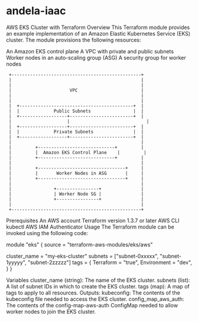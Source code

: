 # andela-iaac

AWS EKS Cluster with Terraform
Overview
This Terraform module provides an example implementation of an Amazon Elastic Kubernetes Service (EKS) cluster. The module provisions the following resources:

An Amazon EKS control plane
A VPC with private and public subnets
Worker nodes in an auto-scaling group (ASG)
A security group for worker nodes

     +-------------------------------------------------+
     |                                                 |
     |                                                 |
     |                      VPC                        |
     |                                                 |
     |                                                 |
     |  +-------------------------------------------+  |
     |  |             Public Subnets                |  |
     |  +------------------+------------------------+  |
     |                     |                             |
     |  +------------------+------------------------+  |
     |  |             Private Subnets               |  |
     |  +------------------+------------------------+  |
     |                                                 |
     |         +-----------------------------+         |
     |         |  Amazon EKS Control Plane    |         |
     |         +-----------------------------+         |
     |                                                 |
     |         +---------------------------------+     |
     |         |       Worker Nodes in ASG       |     |
     |         +---------------------------------+     |
     |                                                 |
     |                +----------------+               |
     |                | Worker Node SG |               |
     |                +----------------+               |
     |                                                 |
     +-------------------------------------------------+

Prerequisites
An AWS account
Terraform version 1.3.7 or later
AWS CLI
kubectl
AWS IAM Authenticator
Usage
The Terraform module can be invoked using the following code:

module "eks" {
  source = "terraform-aws-modules/eks/aws"

  cluster_name      = "my-eks-cluster"
  subnets           = ["subnet-0xxxxx", "subnet-1yyyyy", "subnet-2zzzzz"]
  tags              = {
    Terraform   = "true",
    Environment = "dev",
  }
}

Variables
cluster_name (string): The name of the EKS cluster.
subnets (list): A list of subnet IDs in which to create the EKS cluster.
tags (map): A map of tags to apply to all resources.
Outputs:
kubeconfig: The contents of the kubeconfig file needed to access the EKS cluster.
config_map_aws_auth: The contents of the config-map-aws-auth ConfigMap needed to allow worker nodes to join the EKS cluster.
